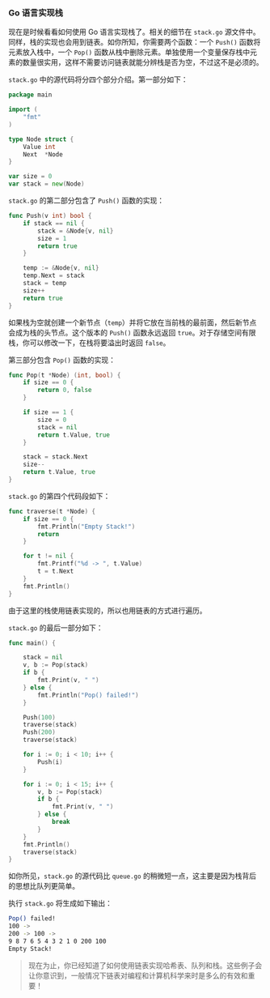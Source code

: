 ### Go 语言实现栈

现在是时候看看如何使用 Go 语言实现栈了。相关的细节在 `stack.go` 源文件中。同样，栈的实现也会用到链表。如你所知，你需要两个函数：一个 `Push()` 函数将元素放入栈中，一个 `Pop()` 函数从栈中删除元素。单独使用一个变量保存栈中元素的数量很实用，这样不需要访问链表就能分辨栈是否为空，不过这不是必须的。

`stack.go` 中的源代码将分四个部分介绍。第一部分如下：

```go
package main

import (
	"fmt"
)

type Node struct {
	Value int
	Next  *Node
}

var size = 0
var stack = new(Node)
```

`stack.go` 的第二部分包含了 `Push()` 函数的实现：

```go
func Push(v int) bool {
	if stack == nil {
		stack = &Node{v, nil}
		size = 1
		return true
	}

	temp := &Node{v, nil}
	temp.Next = stack
	stack = temp
	size++
	return true
}
```

如果栈为空就创建一个新节点（`temp`）并将它放在当前栈的最前面，然后新节点会成为栈的头节点。这个版本的 `Push()` 函数永远返回 `true`。对于存储空间有限栈，你可以修改一下，在栈将要溢出时返回 `false`。

第三部分包含 `Pop()` 函数的实现：

```go
func Pop(t *Node) (int, bool) {
	if size == 0 {
		return 0, false
	}

	if size == 1 {
		size = 0
		stack = nil
		return t.Value, true
	}

	stack = stack.Next
	size--
	return t.Value, true
}
```

`stack.go` 的第四个代码段如下：

```go
func traverse(t *Node) {
	if size == 0 {
		fmt.Println("Empty Stack!")
		return
	}

	for t != nil {
		fmt.Printf("%d -> ", t.Value)
		t = t.Next
	}
	fmt.Println()
}
```

由于这里的栈使用链表实现的，所以也用链表的方式进行遍历。

`stack.go` 的最后一部分如下：

```go
func main() {

	stack = nil
	v, b := Pop(stack)
	if b {
		fmt.Print(v, " ")
	} else {
		fmt.Println("Pop() failed!")
	}

	Push(100)
	traverse(stack)
	Push(200)
	traverse(stack)

	for i := 0; i < 10; i++ {
		Push(i)
	}

	for i := 0; i < 15; i++ {
		v, b := Pop(stack)
		if b {
			fmt.Print(v, " ")
		} else {
			break
		}
	}
	fmt.Println()
	traverse(stack)
}
```

如你所见，`stack.go` 的源代码比 `queue.go` 的稍微短一点，这主要是因为栈背后的思想比队列更简单。

执行 `stack.go` 将生成如下输出：

```sh
Pop() failed!
100 -> 
200 -> 100 -> 
9 8 7 6 5 4 3 2 1 0 200 100 
Empty Stack!
```

> 现在为止，你已经知道了如何使用链表实现哈希表、队列和栈。这些例子会让你意识到，一般情况下链表对编程和计算机科学来时是多么的有效和重要！